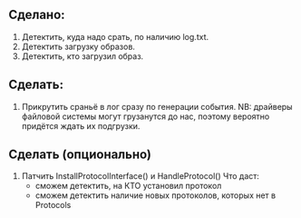 Сделано:
--------
1. Детектить, куда надо срать, по наличию log.txt.
2. Детектить загрузку образов.
3. Детектить, кто загрузил образ.

Сделать:
--------
1. Прикрутить сраньё в лог сразу по генерации события.
    NB: драйверы файловой системы могут грузанутся до нас, поэтому вероятно придётся ждать их подгрузки.

Сделать (опционально)
---------------------
1. Патчить InstallProtocolInterface() и HandleProtocol()
   Что даст:
   - сможем детектить, на КТО установил протокол
   - сможем детектить наличие новых протоколов, которых нет в Protocols
